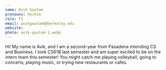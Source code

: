 ```yaml
---
name: Avik Gautam
pronouns: he/him
role: TI
email: avikgautam8@berkeley.edu
website: 
photo: avik-gautam-1.webp
---
```


Hi! My name is Avik, and I am a second-year from Pasadena intending CS and Business. I took CS61B last semester and am super excited to be on the intern team this semester! You might catch me playing volleyball, going to concerts, playing music, or trying new restaurants or cafes.